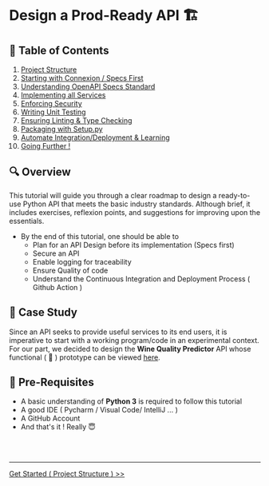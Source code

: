 # Design a Prod-Ready API :building_construction: 


## :pushpin: Table of Contents
1. [Project Structure](docs/chapters/chapter_1.md)
2. [Starting with Connexion / Specs First](docs/chapters/chapter_2.md)
3. [Understanding  OpenAPI Specs Standard](docs/chapters/chapter_3.md)
4. [Implementing all  Services](docs/chapters/chapter_4.md)
5. [Enforcing Security](docs/chapters/chapter_5.md)
6. [Writing Unit Testing](docs/chapters/chapter_6.md)
7. [Ensuring Linting & Type Checking](docs/chapters/chapter_7.md)
8. [Packaging with Setup.py](docs/chapters/chapter_8.md)
9. [Automate Integration/Deployment & Learning](docs/chapters/chapter_9.md)
10. [Going Further !](docs/chapters/chapter_10.md)



## :mag: Overview 

This tutorial will guide you through a clear roadmap to design a ready-to-use Python API that meets the basic industry standards. Although brief, it includes exercises, reflexion points, and suggestions for improving upon the essentials.

 - By the end of this tutorial, one should  be able to  
    - Plan for an API Design before its implementation (Specs first) 
    - Secure an API
    - Enable logging for traceability
    - Ensure Quality of code
    - Understand the Continuous Integration and Deployment Process ( Github Action )
  


## :memo: Case Study

Since an API seeks to provide useful services to its end users, it is imperative to start with a working program/code in an experimental context. For our part, we decided to design the **Wine Quality Predictor** API whose functional  ( :wine_glass: ) prototype can be viewed [here](https://github.com/architjen/Orness_DS_training). 
  


## :checkered_flag: Pre-Requisites 

- A basic understanding of **Python 3** is required to follow this tutorial
- A good IDE  ( Pycharm / Visual Code/ IntelliJ  ... )
- A GitHub Account 
- And that's it ! Really :innocent: 


<br>
<br>

---

[Get Started ( Project Structure ) >>](docs/chapters/chapter_1#the-end-in-mind)